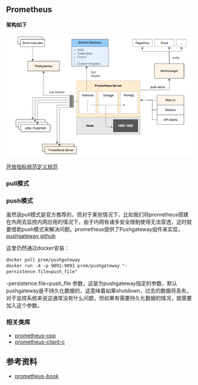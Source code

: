 ## Prometheus

**架构如下**</br> 

![](img/prometheus_architecture.png)

[开放指标规范定义规范](https://github.com/OpenObservability/OpenMetrics/blob/98ae26c87b1c3bcf937909a880b32c8be643cc9b/specification/OpenMetrics.md#info-1)

### pull模式

### push模式
虽然说pull模式是官方推荐的，但对于某些情况下，比如我们将prometheus搭建在外网去监控内网应用的情况下，由于内网有诸多安全限制使得无法穿透，这时就要借助push模式来解决问题。prometheus提供了Pushgateway组件来实现，
[pushgateway github](https://github.com/prometheus/pushgateway)

这里仍然通过docker安装：
```
docker pull prom/pushgateway
docker run -d -p 9091:9091 prom/pushgateway "-persistence.file=push_file"
```
-persistence.file=push_file 参数，这是为pushgateway指定的参数，默认pushgateway是不持久化数据的，这意味着如果shutdown，过去的数据将丢失，对于监控系统来说这通常没有什么问题，但如果有需要持久化数据的情况，就需要加入这个参数。

### 相关类库
- [prometheus-cpp](https://github.com/jupp0r/prometheus-cpp)
- [prometheus-client-c](https://github.com/digitalocean/prometheus-client-c)

## 参考资料 
- [prometheus-book](https://yunlzheng.gitbook.io/prometheus-book/introduction)

